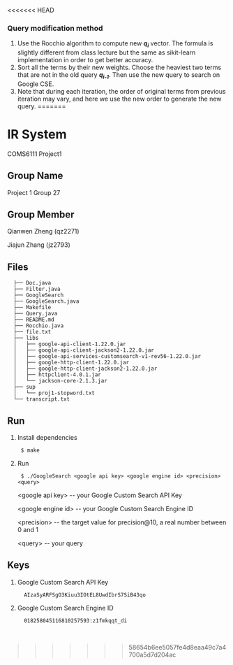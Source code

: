 <<<<<<< HEAD
### Query modification method

1. Use the Rocchio algorithm
 to compute new ___q<sub>i</sub>___ vector. The formula is slightly different from class lecture but the same as sikit-learn implementation in order to get better accuracy.
2. Sort all the terms by their new weights. Choose the heaviest two terms that are not in the old query ___q<sub>i-1</sub>___. Then use the new query to search on Google CSE.
3. Note that during each iteration, the order of original terms from previous iteration may vary, and here we use the new order to generate the new query.
=======
# IR System 
COMS6111 Project1

Group Name
--------
Project 1 Group 27

Group Member
--------
   Qianwen Zheng (qz2271)
   
   Jiajun Zhang (jz2793)
   
Files
--------
      ├── Doc.java
      ├── Filter.java
      ├── GoogleSearch
      ├── GoogleSearch.java
      ├── Makefile
      ├── Query.java
      ├── README.md
      ├── Rocchio.java
      ├── file.txt
      ├── libs
      │   ├── google-api-client-1.22.0.jar
      │   ├── google-api-client-jackson2-1.22.0.jar
      │   ├── google-api-services-customsearch-v1-rev56-1.22.0.jar
      │   ├── google-http-client-1.22.0.jar
      │   ├── google-http-client-jackson2-1.22.0.jar
      │   ├── httpclient-4.0.1.jar
      │   └── jackson-core-2.1.3.jar
      ├── sup
      │   └── proj1-stopword.txt
      └── transcript.txt

Run
--------
1. Install dependencies
   
        $ make 

2. Run 

        $ ./GoogleSearch <google api key> <google engine id> <precision> <query>
         
   \<google api key> -- your Google Custom Search API Key
   
   \<google engine id> -- your Google Custom Search Engine ID
   
   \<precision> -- the target value for precision@10, a real number between 0 and 1
   
   \<query> -- your query
   
Keys
--------
1. Google Custom Search API Key

         AIzaSyARFSgO3Kiuu3IOtEL8UwdIbrS7SiB43qo
         
2. Google Custom Search Engine ID

         018258045116810257593:z1fmkqqt_di
   
>>>>>>> 58654b6ee5057fe4d8eaa49c7a4700a5d7d204ac
